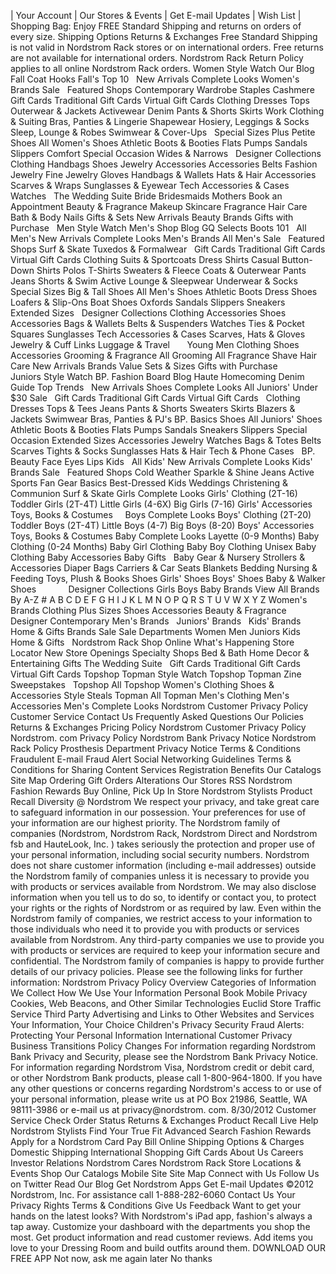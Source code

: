 | Your Account | Our Stores & Events | Get E-mail Updates | Wish List | Shopping Bag: Enjoy FREE Standard Shipping and returns on orders of every size. Shipping Options Returns & Exchanges Free Standard Shipping is not valid in Nordstrom Rack stores or on international orders. Free returns are not available for international orders. Nordstrom Rack Return Policy applies to all online Nordstrom Rack orders. Women Style Watch Our Blog Fall Coat Hooks Fall's Top 10   New Arrivals Complete Looks Women's Brands Sale   Featured Shops Contemporary Wardrobe Staples Cashmere   Gift Cards Traditional Gift Cards Virtual Gift Cards Clothing Dresses Tops Outerwear & Jackets Activewear Denim Pants & Shorts Skirts Work Clothing & Suiting Bras, Panties & Lingerie Shapewear Hosiery, Leggings & Socks Sleep, Lounge & Robes Swimwear & Cover-Ups   Special Sizes Plus Petite Shoes All Women's Shoes Athletic Boots & Booties Flats Pumps Sandals Slippers Comfort Special Occasion Wides & Narrows   Designer Collections Clothing Handbags Shoes Jewelry Accessories Accessories Belts Fashion Jewelry Fine Jewelry Gloves Handbags & Wallets Hats & Hair Accessories Scarves & Wraps Sunglasses & Eyewear Tech Accessories & Cases Watches   The Wedding Suite Bride Bridesmaids Mothers Book an Appointment Beauty & Fragrance Makeup Skincare Fragrance Hair Care Bath & Body Nails Gifts & Sets New Arrivals Beauty Brands Gifts with Purchase   Men Style Watch Men's Shop Blog GQ Selects Boots 101   All Men's New Arrivals Complete Looks Men's Brands All Men's Sale   Featured Shops Surf & Skate Tuxedos & Formalwear   Gift Cards Traditional Gift Cards Virtual Gift Cards Clothing Suits & Sportcoats Dress Shirts Casual Button-Down Shirts Polos T-Shirts Sweaters & Fleece Coats & Outerwear Pants Jeans Shorts & Swim Active Lounge & Sleepwear Underwear & Socks   Special Sizes Big & Tall Shoes All Men's Shoes Athletic Boots Dress Shoes Loafers & Slip-Ons Boat Shoes Oxfords Sandals Slippers Sneakers Extended Sizes   Designer Collections Clothing Accessories Shoes Accessories Bags & Wallets Belts & Suspenders Watches Ties & Pocket Squares Sunglasses Tech Accessories & Cases Scarves, Hats & Gloves Jewelry & Cuff Links Luggage & Travel       Young Men Clothing Shoes Accessories Grooming & Fragrance All Grooming All Fragrance Shave Hair Care New Arrivals Brands Value Sets & Sizes Gifts with Purchase       Juniors Style Watch BP. Fashion Board Blog Haute Homecoming Denim Guide Top Trends   New Arrivals Shoes Complete Looks All Juniors' Under $30 Sale   Gift Cards Traditional Gift Cards Virtual Gift Cards   Clothing Dresses Tops & Tees Jeans Pants & Shorts Sweaters Skirts Blazers & Jackets Swimwear Bras, Panties & PJ's BP. Basics Shoes All Juniors' Shoes Athletic Boots & Booties Flats Pumps Sandals Sneakers Slippers Special Occasion Extended Sizes Accessories Jewelry Watches Bags & Totes Belts Scarves Tights & Socks Sunglasses Hats & Hair Tech & Phone Cases   BP. Beauty Face Eyes Lips Kids   All Kids' New Arrivals Complete Looks Kids' Brands Sale   Featured Shops Cold Weather Sparkle & Shine Jeans Active Sports Fan Gear Basics Best-Dressed Kids Weddings Christening & Communion Surf & Skate Girls Complete Looks Girls' Clothing (2T-16) Toddler Girls (2T-4T) Little Girls (4-6X) Big Girls (7-16) Girls' Accessories Toys, Books & Costumes     Boys Complete Looks Boys' Clothing (2T-20) Toddler Boys (2T-4T) Little Boys (4-7) Big Boys (8-20) Boys' Accessories Toys, Books & Costumes Baby Complete Looks Layette (0-9 Months) Baby Clothing (0-24 Months) Baby Girl Clothing Baby Boy Clothing Unisex Baby Clothing Baby Accessories Baby Gifts   Baby Gear & Nursery Strollers & Accessories Diaper Bags Carriers & Car Seats Blankets Bedding Nursing & Feeding Toys, Plush & Books Shoes Girls' Shoes Boys' Shoes Baby & Walker Shoes             Designer Collections Girls Boys Baby Brands View All Brands By A-Z # A B C D E F G H I J K L M N O P Q R S T U V W X Y Z Women's Brands Clothing Plus Sizes Shoes Accessories Beauty & Fragrance Designer Contemporary Men's Brands   Juniors' Brands   Kids' Brands   Home & Gifts Brands Sale Sale Departments Women Men Juniors Kids Home & Gifts   Nordstrom Rack Shop Online What's Happening Store Locator New Store Openings Specialty Shops Bed & Bath Home Decor & Entertaining Gifts The Wedding Suite   Gift Cards Traditional Gift Cards Virtual Gift Cards Topshop Topman Style Watch Topshop Topman Zine Sweepstakes   Topshop All Topshop Women's Clothing Shoes & Accessories Style Steals Topman All Topman Men's Clothing Men's Accessories Men's Complete Looks Nordstrom Customer Privacy Policy Customer Service Contact Us Frequently Asked Questions Our Policies Returns & Exchanges Pricing Policy Nordstrom Customer Privacy Policy Nordstrom. com Privacy Policy Nordstrom Bank Privacy Notice Nordstrom Rack Policy Prosthesis Department Privacy Notice Terms & Conditions Fraudulent E-mail Fraud Alert Social Networking Guidelines Terms & Conditions for Sharing Content Services Registration Benefits Our Catalogs Site Map Ordering Gift Orders Alterations Our Stores RSS Nordstrom Fashion Rewards Buy Online, Pick Up In Store Nordstrom Stylists Product Recall Diversity @ Nordstrom We respect your privacy, and take great care to safeguard information in our possession. Your preferences for use of your information are our highest priority. The Nordstrom family of companies (Nordstrom, Nordstrom Rack, Nordstrom Direct and Nordstrom fsb and HauteLook, Inc. ) takes seriously the protection and proper use of your personal information, including social security numbers. Nordstrom does not share customer information (including e-mail addresses) outside the Nordstrom family of companies unless it is necessary to provide you with products or services available from Nordstrom. We may also disclose information when you tell us to do so, to identify or contact you, to protect your rights or the rights of Nordstrom or as required by law. Even within the Nordstrom family of companies, we restrict access to your information to those individuals who need it to provide you with products or services available from Nordstrom. Any third-party companies we use to provide you with products or services are required to keep your information secure and confidential. The Nordstrom family of companies is happy to provide further details of our privacy policies. Please see the following links for further information: Nordstrom Privacy Policy Overview Categories of Information We Collect How We Use Your Information Personal Book Mobile Privacy Cookies, Web Beacons, and Other Similar Technologies Euclid Store Traffic Service Third Party Advertising and Links to Other Websites and Services Your Information, Your Choice Children's Privacy Security Fraud Alerts: Protecting Your Personal Information International Customer Privacy Business Transitions Policy Changes For information regarding Nordstrom Bank Privacy and Security, please see the Nordstrom Bank Privacy Notice. For information regarding Nordstrom Visa, Nordstrom credit or debit card, or other Nordstrom Bank products, please call 1-800-964-1800. If you have any other questions or concerns regarding Nordstrom's access to or use of your personal information, please write us at PO Box 21986, Seattle, WA 98111-3986 or e-mail us at privacy@nordstrom. com. 8/30/2012 Customer Service Check Order Status Returns & Exchanges Product Recall Live Help Nordstrom Stylists Find Your True Fit Advanced Search Fashion Rewards Apply for a Nordstrom Card Pay Bill Online Shipping Options & Charges Domestic Shipping International Shopping Gift Cards About Us Careers Investor Relations Nordstrom Cares Nordstrom Rack Store Locations & Events Shop Our Catalogs Mobile Site Site Map Connect with Us Follow Us on Twitter Read Our Blog Get Nordstrom Apps Get E-mail Updates ©2012 Nordstrom, Inc. For assistance call 1-888-282-6060 Contact Us Your Privacy Rights Terms & Conditions Give Us Feedback Want to get your hands on the latest looks? With Nordstrom's iPad app, fashion's always a tap away. Customize your dashboard with the departments you shop the most. Get product information and read customer reviews. Add items you love to your Dressing Room and build outfits around them. DOWNLOAD OUR FREE APP Not now, ask me again later No thanks